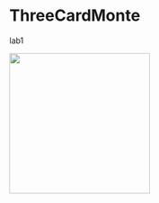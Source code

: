 # ThreeCardMonte
lab1

<img src="https://media.giphy.com/media/iGLOqqKIRvUZTFddyB/giphy.gif" width=250><br>
